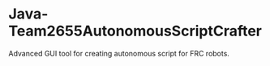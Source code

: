 # Java-Team2655AutonomousScriptCrafter
Advanced GUI tool for creating autonomous script for FRC robots.
